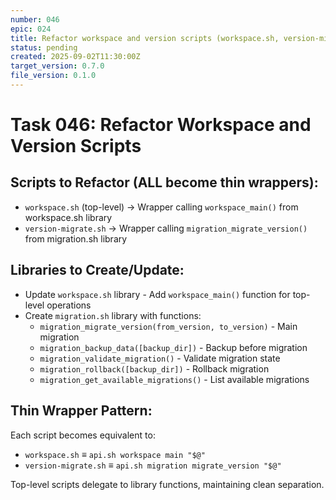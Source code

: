 ```yaml
---
number: 046
epic: 024
title: Refactor workspace and version scripts (workspace.sh, version-migrate.sh)
status: pending
created: 2025-09-02T11:30:00Z
target_version: 0.7.0
file_version: 0.1.0
---
```


# Task 046: Refactor Workspace and Version Scripts

## Scripts to Refactor (ALL become thin wrappers):
- `workspace.sh` (top-level) → Wrapper calling `workspace_main()` from workspace.sh library
- `version-migrate.sh` → Wrapper calling `migration_migrate_version()` from migration.sh library

## Libraries to Create/Update:
- Update `workspace.sh` library - Add `workspace_main()` function for top-level operations
- Create `migration.sh` library with functions:
   - `migration_migrate_version(from_version, to_version)` - Main migration
   - `migration_backup_data([backup_dir])` - Backup before migration
   - `migration_validate_migration()` - Validate migration state
   - `migration_rollback([backup_dir])` - Rollback migration
   - `migration_get_available_migrations()` - List available migrations

## Thin Wrapper Pattern:
Each script becomes equivalent to:
- `workspace.sh` ≡ `api.sh workspace main "$@"`
- `version-migrate.sh` ≡ `api.sh migration migrate_version "$@"`

Top-level scripts delegate to library functions, maintaining clean separation.